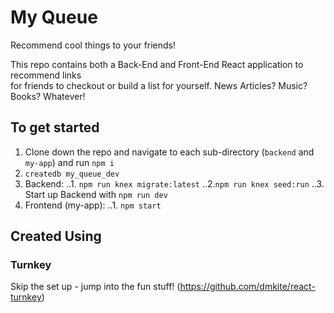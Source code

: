 # My Queue
Recommend cool things to your friends!<br>

This repo contains both a Back-End and Front-End React application to recommend links<br>
for friends to checkout or build a list for yourself. News Articles? Music? Books? Whatever!<br>

## To get started 
1. Clone down the repo and navigate to each sub-directory (`backend` and `my-app`) and run `npm i`
2. `createdb my_queue_dev`
3. Backend:
..1. `npm run knex migrate:latest`
..2.`npm run knex seed:run`
..3. Start up Backend with `npm run dev`
4. Frontend (my-app):
..1. `npm start`


## Created Using 

### Turnkey
Skip the set up - jump into the fun stuff!
(https://github.com/dmkite/react-turnkey)
